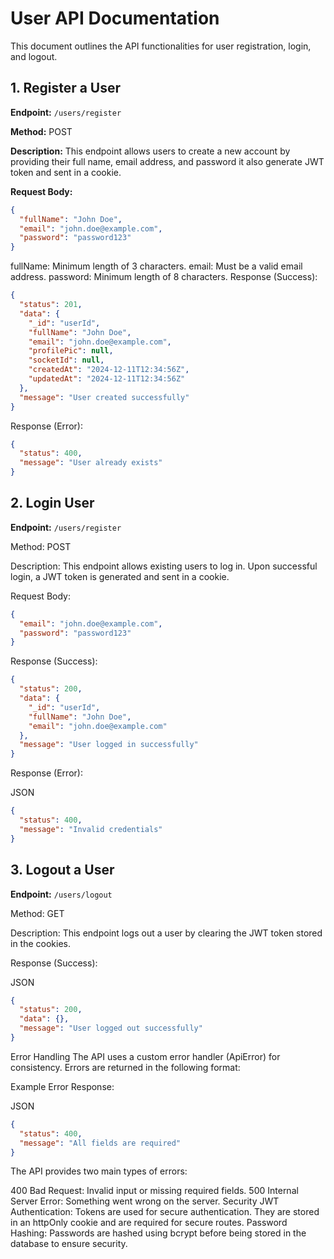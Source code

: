 # User API Documentation

This document outlines the API functionalities for user registration, login, and logout.

## 1. Register a User

**Endpoint:** `/users/register`

**Method:** POST

**Description:** This endpoint allows users to create a new account by providing their full name, email address, and password it also generate JWT token and sent in a cookie.

**Request Body:**

```json
{
  "fullName": "John Doe",
  "email": "john.doe@example.com",
  "password": "password123"
}
```

fullName: Minimum length of 3 characters.
email: Must be a valid email address.
password: Minimum length of 8 characters.
Response (Success):


```json
{
  "status": 201,
  "data": {
    "_id": "userId",
    "fullName": "John Doe",
    "email": "john.doe@example.com",
    "profilePic": null,
    "socketId": null,
    "createdAt": "2024-12-11T12:34:56Z",
    "updatedAt": "2024-12-11T12:34:56Z"
  },
  "message": "User created successfully"
}
```
Response (Error):


```json
{
  "status": 400,
  "message": "User already exists"
}
```
## 2. Login User

**Endpoint:** `/users/register`

Method: POST

Description: This endpoint allows existing users to log in. Upon successful login, a JWT token is generated and sent in a cookie.

Request Body:

```json
{
  "email": "john.doe@example.com",
  "password": "password123"
}
```
Response (Success):

```json
{
  "status": 200,
  "data": {
    "_id": "userId",
    "fullName": "John Doe",
    "email": "john.doe@example.com"
  },
  "message": "User logged in successfully"
}
```
Response (Error):

JSON

```json
{
  "status": 400,
  "message": "Invalid credentials"
}
```
## 3. Logout a User
**Endpoint:** `/users/logout`

Method: GET

Description: This endpoint logs out a user by clearing the JWT token stored in the cookies.

Response (Success):

JSON

```json
{
  "status": 200,
  "data": {},
  "message": "User logged out successfully"
}
```
Error Handling
The API uses a custom error handler (ApiError) for consistency. Errors are returned in the following format:

Example Error Response:

JSON

```json
{
  "status": 400,
  "message": "All fields are required"
}
```
The API provides two main types of errors:

400 Bad Request: Invalid input or missing required fields. 
500 Internal Server Error: Something went wrong on the server.
Security
JWT Authentication: Tokens are used for secure authentication. They are stored in an httpOnly cookie and are required for secure routes.
Password Hashing: Passwords are hashed using bcrypt before being stored in the database to ensure security.